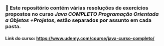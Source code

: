 ### 📝 Este repositório contém várias resoluções de exercícios propostos no curso ***Java COMPLETO Programação Orientada a Objetos +Projetos***, estão separados por assunto em cada pasta. 

#### Link do curso: <https://www.udemy.com/course/java-curso-completo/>
